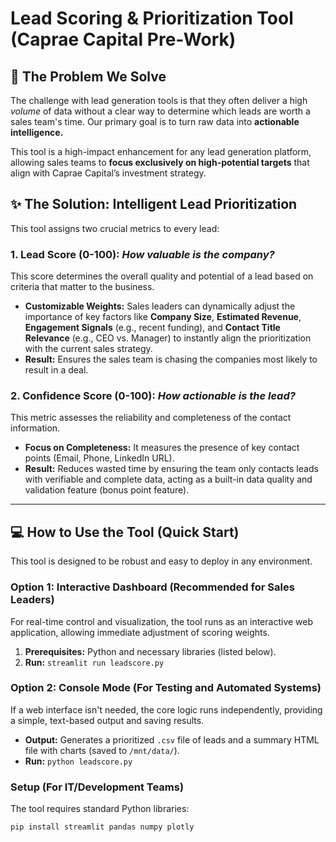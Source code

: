 # Lead Scoring & Prioritization Tool (Caprae Capital Pre-Work)

## 🎯 **The Problem We Solve**

The challenge with lead generation tools is that they often deliver a high *volume* of data without a clear way to determine which leads are worth a sales team's time. Our primary goal is to turn raw data into **actionable intelligence.**

This tool is a high-impact enhancement for any lead generation platform, allowing sales teams to **focus exclusively on high-potential targets** that align with Caprae Capital’s investment strategy.

## ✨ **The Solution: Intelligent Lead Prioritization**

This tool assigns two crucial metrics to every lead:

### 1. **Lead Score (0-100):** *How valuable is the company?*
This score determines the overall quality and potential of a lead based on criteria that matter to the business.

* **Customizable Weights:** Sales leaders can dynamically adjust the importance of key factors like **Company Size**, **Estimated Revenue**, **Engagement Signals** (e.g., recent funding), and **Contact Title Relevance** (e.g., CEO vs. Manager) to instantly align the prioritization with the current sales strategy.
* **Result:** Ensures the sales team is chasing the companies most likely to result in a deal.

### 2. **Confidence Score (0-100):** *How actionable is the lead?*
This metric assesses the reliability and completeness of the contact information.

* **Focus on Completeness:** It measures the presence of key contact points (Email, Phone, LinkedIn URL).
* **Result:** Reduces wasted time by ensuring the team only contacts leads with verifiable and complete data, acting as a built-in data quality and validation feature (bonus point feature).

---

## 💻 **How to Use the Tool (Quick Start)**

This tool is designed to be robust and easy to deploy in any environment.

### **Option 1: Interactive Dashboard (Recommended for Sales Leaders)**
For real-time control and visualization, the tool runs as an interactive web application, allowing immediate adjustment of scoring weights.

1.  **Prerequisites:** Python and necessary libraries (listed below).
2.  **Run:** `streamlit run leadscore.py`

### **Option 2: Console Mode (For Testing and Automated Systems)**
If a web interface isn't needed, the core logic runs independently, providing a simple, text-based output and saving results.

* **Output:** Generates a prioritized `.csv` file of leads and a summary HTML file with charts (saved to `/mnt/data/`).
* **Run:** `python leadscore.py`

### **Setup (For IT/Development Teams)**
The tool requires standard Python libraries:

```bash
pip install streamlit pandas numpy plotly
